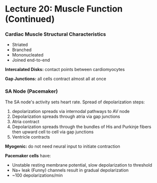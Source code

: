 # Lecture 20: Muscle Function (Continued)

### Cardiac Muscle Structural Characteristics
* Striated
* Branched
* Mononucleated
* Joined end-to-end

**Intercalated Disks:** contact points between cardiomyocytes

**Gap Junctions:** all cells contract almost all at once

### SA Node (Pacemaker) 
The SA node's activity sets heart rate. Spread of depolarization steps:
1) depolarization spreads via internodal pathways to AV node
2) Depolarization spreads through atria via gap junctions
3) Atria contract
4) Depolarization spreads through the bundles of His and Purkinje fibers then upward cell to cell via gap junctions
5) Ventricle contracts

**Myogenic:** do not need neural input to initiate contraction

**Pacemaker cells** have:
* Unstable resting membrane potential, slow depolarization to threshold
* Na+ leak (Funny) channels result in gradual depolarization
* ~100 depolarizations/min
